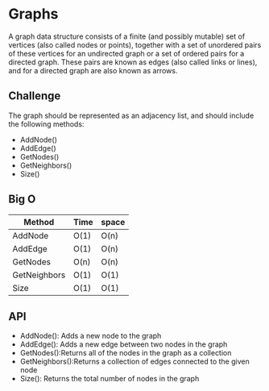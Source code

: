 # Graphs
 A graph data structure consists of a finite (and possibly mutable) set of vertices (also called nodes or points), together with a set of unordered pairs of these vertices for an undirected graph or a set of ordered pairs for a directed graph. These pairs are known as edges (also called links or lines), and for a directed graph are also known as arrows.
## Challenge
The graph should be represented as an adjacency list, and should include the following methods:
- AddNode()
- AddEdge()
- GetNodes()
- GetNeighbors()
- Size()

## Big O

|Method| Time | space |
|----- | ---- | ----- |
|AddNode| O(1) |O(n)  |
|AddEdge| O(1) |O(n)  |
|GetNodes| O(n) |O(n)  |
|GetNeighbors| O(1) |O(1)  |
|Size| O(1) |O(1)  |


## API
- AddNode(): Adds a new node to the graph
- AddEdge(): Adds a new edge between two nodes in the graph
- GetNodes():Returns all of the nodes in the graph as a collection 
- GetNeighbors():Returns a collection of edges connected to the given node
- Size(): Returns the total number of nodes in the graph
